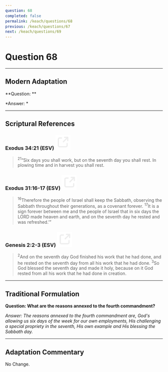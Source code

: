 ```yaml
---
question: 68
completed: false
permalink: /keach/questions/68
previous: /keach/questions/67
next: /keach/questions/69
---
```

# Question 68

---
## Modern Adaptation
**Question: **

*Answer: *

---
## Scriptural References
### Exodus 34:21 (ESV) <a href="https://biblegateway.com/passage/?search=Exodus+34%3A21&version=ESV"><img src="/assets/svg/link.svg"/></a>
> <sup>21</sup>“Six days you shall work, but on the seventh day you shall rest. In plowing time and in harvest you shall rest.

### Exodus 31:16-17 (ESV) <a href="https://biblegateway.com/passage/?search=Exodus+31%3A16-17&version=ESV"><img src="/assets/svg/link.svg"/></a>
> <sup>16</sup>Therefore the people of Israel shall keep the Sabbath, observing the Sabbath throughout their generations, as a covenant forever.
> <sup>17</sup>It is a sign forever between me and the people of Israel that in six days the LORD made heaven and earth, and on the seventh day he rested and was refreshed.’”

### Genesis 2:2-3 (ESV) <a href="https://biblegateway.com/passage/?search=Genesis+2%3A2-3&version=ESV"><img src="/assets/svg/link.svg"/></a>
> <sup>2</sup>And on the seventh day God finished his work that he had done, and he rested on the seventh day from all his work that he had done.
> <sup>3</sup>So God blessed the seventh day and made it holy, because on it God rested from all his work that he had done in creation.


---
## Traditional Formulation
**Question: What are the reasons annexed to the fourth commandment?**

*Answer: The reasons annexed to the fourth commandment are, God's allowing us six days of the week for our own employments, His challenging a special propriety in the seventh, His own example and His blessing the Sabbath day.*

---
## Adaptation Commentary
No Change.